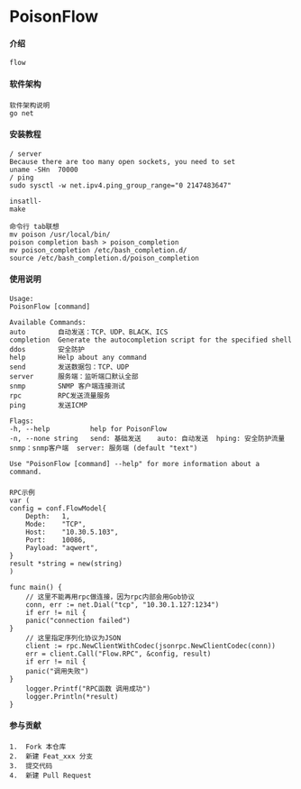 # PoisonFlow

#### 介绍
    flow


#### 软件架构
    软件架构说明
    go net
#### 安装教程

    / server
    Because there are too many open sockets, you need to set
    uname -SHn  70000
    / ping
    sudo sysctl -w net.ipv4.ping_group_range="0 2147483647"

    insatll-
    make 
    
    命令行 tab联想
    mv poison /usr/local/bin/
    poison completion bash > poison_completion
    mv poison_completion /etc/bash_completion.d/
    source /etc/bash_completion.d/poison_completion

    

#### 使用说明

    Usage:
    PoisonFlow [command]
    
    Available Commands:
    auto        自动发送：TCP、UDP、BLACK、ICS
    completion  Generate the autocompletion script for the specified shell
    ddos        安全防护
    help        Help about any command
    send        发送数据包：TCP、UDP
    server      服务端：监听端口默认全部
    snmp        SNMP 客户端连接测试
    rpc         RPC发送流量服务
    ping        发送ICMP
    
    Flags:
    -h, --help          help for PoisonFlow
    -n, --none string   send: 基础发送    auto: 自动发送  hping: 安全防护流量
    snmp：snmp客户端  server: 服务端 (default "text")
    
    Use "PoisonFlow [command] --help" for more information about a command.

#### 
    RPC示例
    var (
	config = conf.FlowModel{
		Depth:   1,
		Mode:    "TCP",
		Host:    "10.30.5.103",
		Port:    10086,
		Payload: "aqwert",
	}
	result *string = new(string)
    )
    
    func main() {
        // 这里不能再用rpc做连接，因为rpc内部会用Gob协议
        conn, err := net.Dial("tcp", "10.30.1.127:1234")
        if err != nil {
        panic("connection failed")
    }
        // 这里指定序列化协议为JSON
        client := rpc.NewClientWithCodec(jsonrpc.NewClientCodec(conn))
        err = client.Call("Flow.RPC", &config, result)
        if err != nil {
        panic("调用失败")
    }
        logger.Printf("RPC函数 调用成功")
        logger.Println(*result)
    }



#### 参与贡献
    1.  Fork 本仓库
    2.  新建 Feat_xxx 分支
    3.  提交代码
    4.  新建 Pull Request


